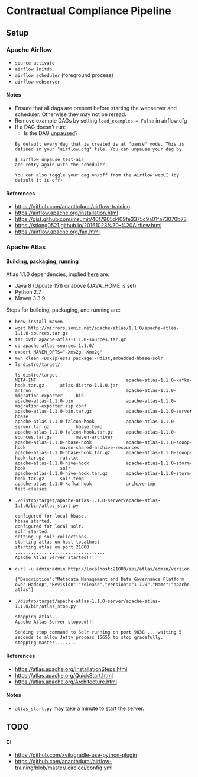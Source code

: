 # Contractual Compliance Pipeline

## Setup

### Apache Airflow

* `source activate`
* `airflow initdb`
* `airflow scheduler` (foreground process)
* `airflow webserver`

#### Notes

* Ensure that all dags are present before starting the webserver and scheduler.
  Otherwise they may not be reread.
* Remove example DAGs by setting `load_examples = False` in airflow.cfg
* If a DAG doesn't run:
  * Is the DAG [unpaused](https://stackoverflow.com/questions/38200493/scheduling-airfflow-dag-job)?
  ```
  By default every dag that is created is at "pause" mode. This is defined in your "airflow.cfg" file. You can unpause your dag by
 
  $ airflow unpause test-air
  and retry again with the scheduler.
 
  You can also toggle your dag on/off from the Airflow webUI (by default it is off)
  ```
 


#### References

* https://github.com/ananthdurai/airflow-training
* https://airflow.apache.org/installation.html
* https://gist.github.com/msumit/40f7905d409fe3375c9a01fa73070b73
* https://stlong0521.github.io/20161023%20-%20Airflow.html
* https://airflow.apache.org/faq.html

### Apache Atlas

#### Building, packaging, running

Atlas 1.1.0 dependencies, implied [here](https://atlas.apache.org/EclipseSetup.html) are:
* Java 8 (Update 151) or above (JAVA_HOME is set)
* Python 2.7
* Maven 3.3.9

Steps for building, packaging, and running are:
* `brew install maven`
* `wget http://mirrors.sonic.net/apache/atlas/1.1.0/apache-atlas-1.1.0-sources.tar.gz`
* `tar xvfz apache-atlas-1.1.0-sources.tar.gz`
* `cd apache-atlas-sources-1.1.0/`
* `export MAVEN_OPTS="-Xms2g -Xmx2g"`
* `mvn clean -DskipTests package -Pdist,embedded-hbase-solr`
* `ls distro/target/`
    ```
    ls distro/target 
    META-INF                                  apache-atlas-1.1.0-kafka-hook.tar.gz      atlas-distro-1.1.0.jar
    antrun                                    apache-atlas-1.1.0-migration-exporter     bin
    apache-atlas-1.1.0-bin                    apache-atlas-1.1.0-migration-exporter.zip conf
    apache-atlas-1.1.0-bin.tar.gz             apache-atlas-1.1.0-server                 hbase
    apache-atlas-1.1.0-falcon-hook            apache-atlas-1.1.0-server.tar.gz          hbase.temp
    apache-atlas-1.1.0-falcon-hook.tar.gz     apache-atlas-1.1.0-sources.tar.gz         maven-archiver
    apache-atlas-1.1.0-hbase-hook             apache-atlas-1.1.0-sqoop-hook             maven-shared-archive-resources
    apache-atlas-1.1.0-hbase-hook.tar.gz      apache-atlas-1.1.0-sqoop-hook.tar.gz      rat.txt
    apache-atlas-1.1.0-hive-hook              apache-atlas-1.1.0-storm-hook             solr
    apache-atlas-1.1.0-hive-hook.tar.gz       apache-atlas-1.1.0-storm-hook.tar.gz      solr.temp
    apache-atlas-1.1.0-kafka-hook             archive-tmp                               test-classes
   ```
* `./distro/target/apache-atlas-1.1.0-server/apache-atlas-1.1.0/bin/atlas_start.py`
    ```
    configured for local hbase.
    hbase started.
    configured for local solr.
    solr started.
    setting up solr collections...
    starting atlas on host localhost
    starting atlas on port 21000
    ..................................
    Apache Atlas Server started!!!
    ```
* `curl -u admin:admin http://localhost:21000/api/atlas/admin/version` 
    ```
    {"Description":"Metadata Management and Data Governance Platform over Hadoop","Revision":"release","Version":"1.1.0","Name":"apache-atlas"}
    ```
* `./distro/target/apache-atlas-1.1.0-server/apache-atlas-1.1.0/bin/atlas_stop.py`        
    ```
    stopping atlas....
    Apache Atlas Server stopped!!!
    
    Sending stop command to Solr running on port 9838 ... waiting 5 seconds to allow Jetty process 15655 to stop gracefully.
    stopping master........
    ```

#### References

* https://atlas.apache.org/InstallationSteps.html
* https://atlas.apache.org/QuickStart.html
* https://atlas.apache.org/Architecture.html

#### Notes

* `atlas_start.py` may take a minute to start the server.

## TODO

#### CI

* https://github.com/xvik/gradle-use-python-plugin
* https://github.com/ananthdurai/airflow-training/blob/master/.circleci/config.yml

